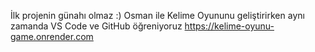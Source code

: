 İlk projenin günahı olmaz :) Osman ile Kelime Oyununu geliştirirken aynı zamanda VS Code ve GitHub öğreniyoruz
https://kelime-oyunu-game.onrender.com

